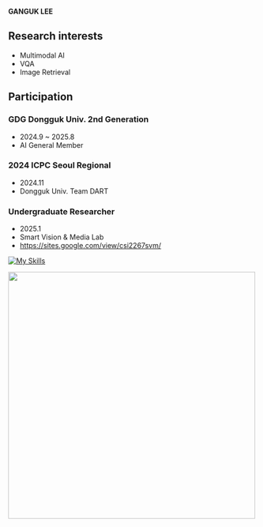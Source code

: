 
**GANGUK LEE**

## Research interests
- Multimodal AI
- VQA
- Image Retrieval

## Participation

### GDG Dongguk Univ. 2nd Generation
- 2024.9 ~ 2025.8
- AI General Member

### 2024 ICPC Seoul Regional 
- 2024.11
- Dongguk Univ. Team DART

### Undergraduate Researcher 
- 2025.1
- Smart Vision & Media Lab
- https://sites.google.com/view/csi2267svm/



[![My Skills](https://skillicons.dev/icons?i=cpp,python,pytorch,tensorflow)](https://skillicons.dev)

<a><img  src="https://solvedac-cards-starcea.paring.moe/profile/dlrkddnr2718" width=500px></a>


